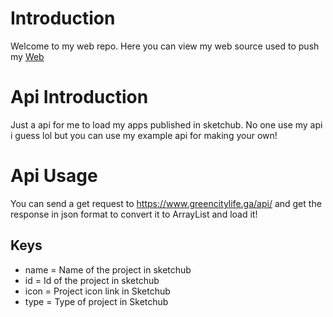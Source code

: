 # Introduction
Welcome to my web repo. Here you can view my web source used to push my [Web](https://www.greencitylife.ga/)

# Api Introduction
Just a api for me to load my apps published in sketchub. No one use my api i guess lol but you can use my example api for making your own!

# Api Usage
You can send a get request to https://www.greencitylife.ga/api/ and get the response in json format to convert it to ArrayList and load it!

## Keys
- name = Name of the project in sketchub
- id = Id of the project in sketchub
- icon = Project icon link in Sketchub
- type = Type of project in Sketchub
